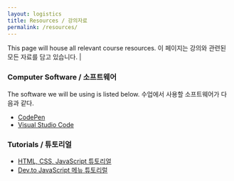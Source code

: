 ```yaml
---
layout: logistics
title: Resources / 강의자료
permalink: /resources/
---
```


This page will house all relevant course resources. 이 페이지는 강의와 관련된 모든 자료를 담고 있습니다. |

### Computer Software / 소프트웨어

The software we will be using is listed below. 수업에서 사용할 소프트웨어가 다음과 같다.

- [CodePen](https://codepen.io/)
- [Visual Studio Code](https://code.visualstudio.com/download)

### Tutorials / 튜토리얼

- [HTML, CSS, JavaScript 튜토리얼](https://heropy.blog/2019/04/24/html-css-starter/)
- [Dev.to JavaScript 메뉴 튜토리럴](https://dev.to/ljcdev/easy-hamburger-menu-with-js-2do0)
